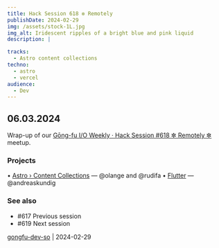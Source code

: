 ```yaml
---
title: Hack Session 618 ✼ Remotely
publishDate: 2024-02-29
img: /assets/stock-1L.jpg
img_alt: Iridescent ripples of a bright blue and pink liquid
description: |

tracks:
  - Astro content collections
techno:
  - astro
  - vercel
audience:
  - Dev
---
```


## 06.03.2024

Wrap-up of our [Gōng-fu I/O Weekly · Hack Session #618 ✼ Remotely ✼](https://www.meetup.com/fr-FR/gōngfuio/events/299221382/) meetup.

### Projects

• [Astro › Content Collections](https://docs.astro.build/en/guides/content-collections/) — @olange and @rudifa
• [Flutter](https://flutter.dev) — @andreaskundig

### See also

* #617 Previous session
* #619 Next session

[gongfu-dev-so](https://github.com/gongfu-dev-so) | 2024-02-29


